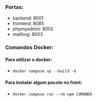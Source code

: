 ### Portas:

- backend: 8001
- frontend: 8085
- phpmyadmin: 8002
- mailhog: 8003

### Comandos Docker:
#### Para utilizar o docker: 
- `docker compose up --build -d`
#### Para instalar algum pacote no front: 
- `docker compose run --rm npm COMANDO`
